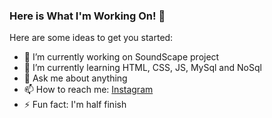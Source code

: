 ### Here is What I'm Working On! 👋


Here are some ideas to get you started:

- 🔭 I’m currently working on SoundScape project
- 🌱 I’m currently learning HTML, CSS, JS, MySql and NoSql
- 💬 Ask me about anything
- 📫 How to reach me: [Instagram](https://www.instagram.com/mar_yaroslav/)
- ⚡ Fun fact: I'm half finish

